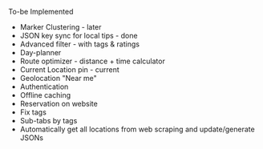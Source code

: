 To-be Implemented
  - Marker Clustering - later
  - JSON key sync for local tips - done 
  - Advanced filter - with tags & ratings
  - Day-planner
  - Route optimizer - distance + time calculator
  - Current Location pin - current
  - Geolocation "Near me"
  - Authentication
  - Offline caching
  - Reservation on website
  - Fix tags
  - Sub-tabs by tags
  - Automatically get all locations from web scraping and update/generate JSONs
